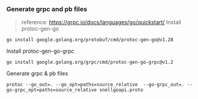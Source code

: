 ### Generate grpc and pb files

> reference: https://grpc.io/docs/languages/go/quickstart/
Install protoc-gen-go
```
go install google.golang.org/protobuf/cmd/protoc-gen-go@v1.28
```

Install protoc-gen-go-grpc
```
go install google.golang.org/grpc/cmd/protoc-gen-go-grpc@v1.2
```

Generate grpc & pb files
```
protoc --go_out=. --go_opt=paths=source_relative  --go-grpc_out=. --go-grpc_opt=paths=source_relative snellgoapi.proto
```

